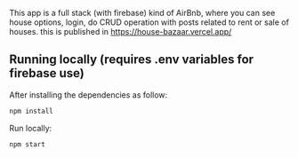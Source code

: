 This app is a full stack (with firebase) kind of AirBnb, where you can see house options, login, do CRUD operation with posts related to rent or sale of houses. this is published in https://house-bazaar.vercel.app/

## Running locally (requires .env variables for firebase use)

After installing the dependencies as follow:

```sh
npm install
```

Run locally:

```sh
npm start
```

